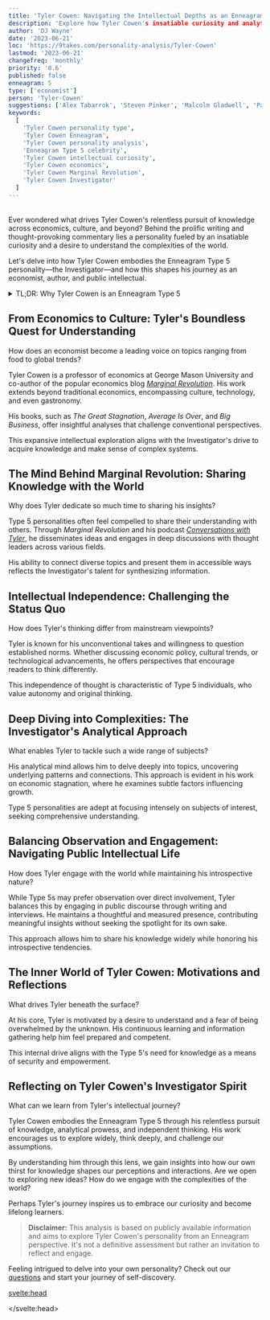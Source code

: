```yaml
---
title: 'Tyler Cowen: Navigating the Intellectual Depths as an Enneagram Type 5 Investigator'
description: 'Explore how Tyler Cowen's insatiable curiosity and analytical mind reflect his Enneagram Type 5 personality, shaping his journey as an economist and cultural commentator.'
author: 'DJ Wayne'
date: '2023-06-21'
loc: 'https://9takes.com/personality-analysis/Tyler-Cowen'
lastmod: '2023-06-21'
changefreq: 'monthly'
priority: '0.6'
published: false
enneagram: 5
type: ['economist']
person: 'Tyler-Cowen'
suggestions: ['Alex Tabarrok', 'Steven Pinker', 'Malcolm Gladwell', 'Paul Krugman', 'Niall Ferguson']
keywords:
  [
    'Tyler Cowen personality type',
    'Tyler Cowen Enneagram',
    'Tyler Cowen personality analysis',
    'Enneagram Type 5 celebrity',
    'Tyler Cowen intellectual curiosity',
    'Tyler Cowen economics',
    'Tyler Cowen Marginal Revolution',
    'Tyler Cowen Investigator'
  ]
---
```


<script>
  import PopCard from "$lib/components/atoms/PopCard.svelte";
  import BlogPurpose from '$lib/components/blog/BlogPurpose.svelte';
</script>

<div
  style="display: flex;
    justify-content: center;
    margin: 1rem 0;
  "
>
  <PopCard
    image={`/types/5s/${'Tyler-Cowen'}.webp`}
    showIcon={false}
    enneagramType="5"
    displayText="Tyler Cowen"
    subtext=""
  />
</div>

<p class="firstLetter">Ever wondered what drives Tyler Cowen's relentless pursuit of knowledge across economics, culture, and beyond? Behind the prolific writing and thought-provoking commentary lies a personality fueled by an insatiable curiosity and a desire to understand the complexities of the world.</p>

Let's delve into how Tyler Cowen embodies the Enneagram Type 5 personality—the Investigator—and how this shapes his journey as an economist, author, and public intellectual.

<details>
<summary class="accordion">TL;DR: Why Tyler Cowen is an Enneagram Type 5</summary>
<div class="panel">
<ul>
<li><b>Intellectual Curiosity:</b> Tyler's expansive interests and deep dives into various subjects reflect the Investigator's thirst for knowledge and understanding.</li>

<li><b>Analytical Mind:</b> His ability to dissect complex economic and cultural issues showcases a Type 5's capacity for deep analysis and critical thinking.</li>

<li><b>Independence of Thought:</b> Tyler often challenges conventional wisdom, demonstrating a Type 5's desire for intellectual autonomy and originality.</li>

<li><b>Preference for Observing:</b> He engages with the world through observation and contemplation, aligning with the Investigator's introspective nature.</li>

<li><b>Core Motivation:</b> At his core, Tyler seeks to understand the world profoundly, driven by a need for knowledge and competence—a hallmark of the Type 5 personality.</li>
</ul>
</div>
</details>

## From Economics to Culture: Tyler's Boundless Quest for Understanding

How does an economist become a leading voice on topics ranging from food to global trends?

Tyler Cowen is a professor of economics at George Mason University and co-author of the popular economics blog [_Marginal Revolution_](https://marginalrevolution.com/). His work extends beyond traditional economics, encompassing culture, technology, and even gastronomy.

His books, such as _The Great Stagnation_, _Average Is Over_, and _Big Business_, offer insightful analyses that challenge conventional perspectives.

This expansive intellectual exploration aligns with the Investigator's drive to acquire knowledge and make sense of complex systems.

## The Mind Behind Marginal Revolution: Sharing Knowledge with the World

Why does Tyler dedicate so much time to sharing his insights?

Type 5 personalities often feel compelled to share their understanding with others. Through _Marginal Revolution_ and his podcast [_Conversations with Tyler_](https://conversationswithtyler.com/), he disseminates ideas and engages in deep discussions with thought leaders across various fields.

His ability to connect diverse topics and present them in accessible ways reflects the Investigator's talent for synthesizing information.

## Intellectual Independence: Challenging the Status Quo

How does Tyler's thinking differ from mainstream viewpoints?

Tyler is known for his unconventional takes and willingness to question established norms. Whether discussing economic policy, cultural trends, or technological advancements, he offers perspectives that encourage readers to think differently.

This independence of thought is characteristic of Type 5 individuals, who value autonomy and original thinking.

## Deep Diving into Complexities: The Investigator's Analytical Approach

What enables Tyler to tackle such a wide range of subjects?

His analytical mind allows him to delve deeply into topics, uncovering underlying patterns and connections. This approach is evident in his work on economic stagnation, where he examines subtle factors influencing growth.

Type 5 personalities are adept at focusing intensely on subjects of interest, seeking comprehensive understanding.

## Balancing Observation and Engagement: Navigating Public Intellectual Life

How does Tyler engage with the world while maintaining his introspective nature?

While Type 5s may prefer observation over direct involvement, Tyler balances this by engaging in public discourse through writing and interviews. He maintains a thoughtful and measured presence, contributing meaningful insights without seeking the spotlight for its own sake.

This approach allows him to share his knowledge widely while honoring his introspective tendencies.

## The Inner World of Tyler Cowen: Motivations and Reflections

What drives Tyler beneath the surface?

At his core, Tyler is motivated by a desire to understand and a fear of being overwhelmed by the unknown. His continuous learning and information gathering help him feel prepared and competent.

This internal drive aligns with the Type 5's need for knowledge as a means of security and empowerment.

## Reflecting on Tyler Cowen's Investigator Spirit

What can we learn from Tyler's intellectual journey?

Tyler Cowen embodies the Enneagram Type 5 through his relentless pursuit of knowledge, analytical prowess, and independent thinking. His work encourages us to explore widely, think deeply, and challenge our assumptions.

By understanding him through this lens, we gain insights into how our own thirst for knowledge shapes our perceptions and interactions. Are we open to exploring new ideas? How do we engage with the complexities of the world?

Perhaps Tyler's journey inspires us to embrace our curiosity and become lifelong learners.

> **Disclaimer:** This analysis is based on publicly available information and aims to explore Tyler Cowen's personality from an Enneagram perspective. It's not a definitive assessment but rather an invitation to reflect and engage.

Feeling intrigued to delve into your own personality? Check out our [questions](/questions) and start your journey of self-discovery.

<svelte:head>

<script type="application/ld+json">
{
  "@context": "http://schema.org",
  "@graph": [
    {
      "@type": "Article",
      "articleBody": "This article explores Tyler Cowen's personality through the lens of the Enneagram Type 5, known as the Investigator. It delves into his intellectual curiosity, analytical approach, independent thinking, and how these traits align with the core characteristics of a Type 5 personality.",
      "creator": {
        "@type": "Person",
        "name": "DJ Wayne",
        "sameAs": [
          "https://www.instagram.com/djwayne3/",
          "https://www.youtube.com/@djwayne3",
          "https://www.linkedin.com/in/davidtwayne/",
          "https://twitter.com/djwayne3"
        ]
      },
      "author": {
        "@type": "Person",
        "name": "DJ Wayne",
        "sameAs": [
          "https://www.instagram.com/djwayne3/",
          "https://www.youtube.com/@djwayne3",
          "https://www.linkedin.com/in/davidtwayne/",
          "https://twitter.com/djwayne3"
        ]
      },
      "dateModified": "2023-06-21",
      "datePublished": "2023-06-21",
      "description": "Explore how Tyler Cowen's insatiable curiosity and analytical mind reflect his Enneagram Type 5 personality, shaping his journey as an economist and cultural commentator.",
      "headline": "Tyler Cowen: Navigating the Intellectual Depths as an Enneagram Type 5 Investigator",
      "image": {
        "@type": "ImageObject",
        "height": 900,
        "url": "https://9takes.com/types/5s/Tyler-Cowen.webp",
        "width": 900
      },
      "mainEntityOfPage": {
        "@id": "https://9takes.com/personality-analysis/Tyler-Cowen",
        "@type": "WebPage"
      },
      "mentions": {
        "@type": "Person",
        "name": "Tyler Cowen",
        "sameAs": [
          "https://en.wikipedia.org/wiki/Tyler_Cowen",
          "https://marginalrevolution.com/",
          "https://twitter.com/tylercowen",
          "https://www.gmu.edu/profiles/tyler-cowen"
        ]
      },
      "publisher": {
        "@type": "Organization",
        "sameAs": [
          "https://www.instagram.com/9takesdotcom/",
          "https://twitter.com/9takesdotcom"
        ],
        "logo": {
          "@type": "ImageObject",
          "url": "https://9takes.com/brand/aero.png"
        },
        "name": "9takes"
      },
      "keywords": [
        "Tyler Cowen personality type",
        "Tyler Cowen Enneagram",
        "Tyler Cowen personality analysis",
        "Enneagram Type 5 celebrity",
        "Tyler Cowen intellectual curiosity",
        "Tyler Cowen economics",
        "Tyler Cowen Marginal Revolution",
        "Tyler Cowen Investigator"
      ],
      "articleSection": "Personality Analysis",
      "inLanguage": "en-US",
      "about": [
        {
          "@type": "Thing",
          "name": "Enneagram",
          "sameAs": "https://en.wikipedia.org/wiki/Enneagram_of_Personality"
        },
        {
          "@type": "Thing",
          "name": "Economics",
          "sameAs": "https://en.wikipedia.org/wiki/Economics"
        }
      ],
      "isPartOf": {
        "@type": "WebSite",
        "name": "9takes",
        "url": "https://9takes.com"
      }
    },
    {
      "@type": "FAQPage",
      "mainEntity": [
        {
          "@type": "Question",
          "acceptedAnswer": {
            "@type": "Answer",
            "text": "Tyler Cowen exhibits traits of an Enneagram Type 5 through his relentless pursuit of knowledge, analytical thinking, and independent perspectives. His work as an economist and cultural commentator reflects the Investigator's core characteristics."
          },
          "name": "Why is Tyler Cowen considered an Enneagram Type 5?"
        },
        {
          "@type": "Question",
          "acceptedAnswer": {
            "@type": "Answer",
            "text": "Examples include his extensive writings on diverse topics, his ability to connect various fields of knowledge, his podcast featuring deep conversations with thought leaders, and his tendency to challenge conventional wisdom."
          },
          "name": "What are some examples of Tyler Cowen's Type 5 characteristics?"
        },
        {
          "@type": "Question",
          "acceptedAnswer": {
            "@type": "Answer",
            "text": "Tyler Cowen is often associated with the Enneagram Type 5, known as the Investigator. This personality type is characterized by a thirst for knowledge, analytical mind, and a desire for understanding."
          },
          "name": "What is Tyler Cowen's personality type?"
        },
        {
          "@type": "Question",
          "acceptedAnswer": {
            "@type": "Answer",
            "text": "His approach to economics and cultural commentary involves deep analysis and exploration of complex subjects, reflecting his Investigator personality. He seeks to understand and explain the world in profound ways."
          },
          "name": "How does Tyler's work reflect his Enneagram Type 5 personality?"
        }
      ]
    }
  ]
}
</script>

</svelte:head>

<style lang="scss">
</style>
